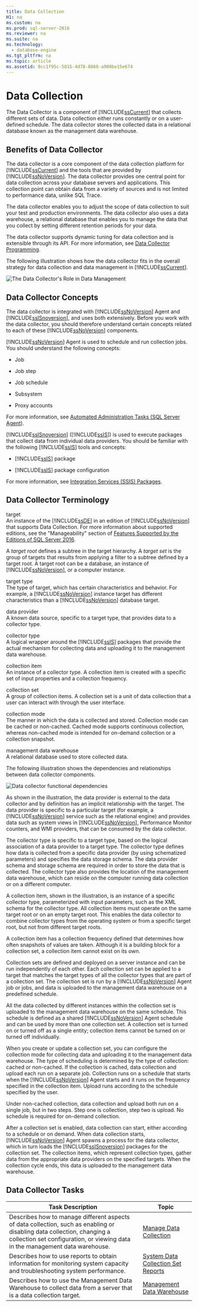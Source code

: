 ```yaml
---
title: Data Collection
H1: na
ms.custom: na
ms.prod: sql-server-2016
ms.reviewer: na
ms.suite: na
ms.technology: 
  - database-engine
ms.tgt_pltfrm: na
ms.topic: article
ms.assetid: 0cc1f95c-5815-4d78-8868-a900be15e674
---
```

# Data Collection
  The Data Collector is a component of [!INCLUDE[ssCurrent](../../Token/Other/ssCurrent_md.md)] that collects different sets of data. Data collection either runs constantly or on a user\-defined schedule. The data collector stores the collected data in a relational database known as the management data warehouse.  
  
## Benefits of Data Collector  
 The data collector is a core component of the data collection platform for [!INCLUDE[ssCurrent](../../Token/Other/ssCurrent_md.md)] and the tools that are provided by [!INCLUDE[ssNoVersion](../../Token/Other/ssNoVersion_md.md)]. The data collector provides one central point for data collection across your database servers and applications. This collection point can obtain data from a variety of sources and is not limited to performance data, unlike SQL Trace.  
  
 The data collector enables you to adjust the scope of data collection to suit your test and production environments. The data collector also uses a data warehouse, a relational database that enables you to manage the data that you collect by setting different retention periods for your data.  
  
 The data collector supports dynamic tuning for data collection and is extensible through its API. For more information, see [Data Collector Programming](../Topic/Data%20Collector%20Programming.md).  
  
 The following illustration shows how the data collector fits in the overall strategy for data collection and data management in [!INCLUDE[ssCurrent](../../Token/Other/ssCurrent_md.md)].  
  
 ![The Data Collector's Role in Data Management](../../Images/Image/ImageNotContaina/DataCollectorRoleInDataStrategy.gif "DataCollectorRoleInDataStrategy")  
  
## Data Collector Concepts  
 The data collector is integrated with [!INCLUDE[ssNoVersion](../../Token/Other/ssNoVersion_md.md)] Agent and [!INCLUDE[ssISnoversion](../../Token/Other/ssISnoversion_md.md)], and uses both extensively. Before you work with the data collector, you should therefore understand certain concepts related to each of these [!INCLUDE[ssNoVersion](../../Token/Other/ssNoVersion_md.md)] components.  
  
 [!INCLUDE[ssNoVersion](../../Token/Other/ssNoVersion_md.md)] Agent is used to schedule and run collection jobs. You should understand the following concepts:  
  
-   Job  
  
-   Job step  
  
-   Job schedule  
  
-   Subsystem  
  
-   Proxy accounts  
  
 For more information, see [Automated Administration Tasks &#40;SQL Server Agent&#41;](../Topic/Automated%20Administration%20Tasks%20\(SQL%20Server%20Agent\).md).  
  
 [!INCLUDE[ssISnoversion](../../Token/Other/ssISnoversion_md.md)] \([!INCLUDE[ssIS](../../Token/Other/ssIS_md.md)]\) is used to execute packages that collect data from individual data providers. You should be familiar with the following [!INCLUDE[ssIS](../../Token/Other/ssIS_md.md)] tools and concepts:  
  
-   [!INCLUDE[ssIS](../../Token/Other/ssIS_md.md)] package  
  
-   [!INCLUDE[ssIS](../../Token/Other/ssIS_md.md)] package configuration  
  
 For more information, see [Integration Services &#40;SSIS&#41; Packages](../../Topics/TopicNameNotContainA/Integration-Services--SSIS--Packages.md).  
  
## Data Collector Terminology  
 target  
 An instance of the [!INCLUDE[ssDE](../../Token/Other/ssDE_md.md)] in an edition of [!INCLUDE[ssNoVersion](../../Token/Other/ssNoVersion_md.md)] that supports Data Collection. For more information about supported editions, see the "Manageability" section of [Features Supported by the Editions of SQL Server 2016](../../Topics/TopicNameNotContainA/Features-Supported-by-the-Editions-of-SQL-Server-2016.md).  
  
 A *target root* defines a subtree in the target hierarchy. A *target set* is the group of targets that results from applying a filter to a subtree defined by a target root. A target root can be a database, an instance of [!INCLUDE[ssNoVersion](../../Token/Other/ssNoVersion_md.md)], or a computer instance.  
  
 target type  
 The type of target, which has certain characteristics and behavior. For example, a [!INCLUDE[ssNoVersion](../../Token/Other/ssNoVersion_md.md)] instance target has different characteristics than a [!INCLUDE[ssNoVersion](../../Token/Other/ssNoVersion_md.md)] database target.  
  
 data provider  
 A known data source, specific to a target type, that provides data to a collector type.  
  
 collector type  
 A logical wrapper around the [!INCLUDE[ssIS](../../Token/Other/ssIS_md.md)] packages that provide the actual mechanism for collecting data and uploading it to the management data warehouse.  
  
 collection item  
 An instance of a collector type. A collection item is created with a specific set of input properties and a collection frequency.  
  
 collection set  
 A group of collection items. A collection set is a unit of data collection that a user can interact with through the user interface.  
  
 collection mode  
 The manner in which the data is collected and stored. Collection mode can be cached or non\-cached. Cached mode supports continuous collection, whereas non\-cached mode is intended for on\-demand collection or a collection snapshot.  
  
 management data warehouse  
 A relational database used to store collected data.  
  
 The following illustration shows the dependencies and relationships between data collector components.  
  
 ![Data collector functional dependencies](../../Images/Image/ImageNotContaina/dc_functional_dependencies.gif "dc_functional_dependencies")  
  
 As shown in the illustration, the data provider is external to the data collector and by definition has an implicit relationship with the target. The data provider is specific to a particular target \(for example, a [!INCLUDE[ssNoVersion](../../Token/Other/ssNoVersion_md.md)] service such as the relational engine\) and provides data such as system views in [!INCLUDE[ssNoVersion](../../Token/Other/ssNoVersion_md.md)], Performance Monitor counters, and WMI providers, that can be consumed by the data collector.  
  
 The collector type is specific to a target type, based on the logical association of a data provider to a target type. The collector type defines how data is collected from a specific data provider \(by using schematized parameters\) and specifies the data storage schema. The data provider schema and storage schema are required in order to store the data that is collected. The collector type also provides the location of the management data warehouse, which can reside on the computer running data collection or on a different computer.  
  
 A collection item, shown in the illustration, is an instance of a specific collector type, parameterized with input parameters, such as the XML schema for the collector type. All collection items must operate on the same target root or on an empty target root. This enables the data collector to combine collector types from the operating system or from a specific target root, but not from different target roots.  
  
 A collection item has a collection frequency defined that determines how often snapshots of values are taken. Although it is a building block for a collection set, a collection item cannot exist on its own.  
  
 Collection sets are defined and deployed on a server instance and can be run independently of each other. Each collection set can be applied to a target that matches the target types of all the collector types that are part of a collection set. The collection set is run by a [!INCLUDE[ssNoVersion](../../Token/Other/ssNoVersion_md.md)] Agent job or jobs, and data is uploaded to the management data warehouse on a predefined schedule.  
  
 All the data collected by different instances within the collection set is uploaded to the management data warehouse on the same schedule. This schedule is defined as a shared [!INCLUDE[ssNoVersion](../../Token/Other/ssNoVersion_md.md)] Agent schedule and can be used by more than one collection set. A collection set is turned on or turned off as a single entity; collection items cannot be turned on or turned off individually.  
  
 When you create or update a collection set, you can configure the collection mode for collecting data and uploading it to the management data warehouse. The type of scheduling is determined by the type of collection: cached or non\-cached. If the collection is cached, data collection and upload each run on a separate job. Collection runs on a schedule that starts when the [!INCLUDE[ssNoVersion](../../Token/Other/ssNoVersion_md.md)] Agent starts and it runs on the frequency specified in the collection item. Upload runs according to the schedule specified by the user.  
  
 Under non\-cached collection, data collection and upload both run on a single job, but in two steps. Step one is collection, step two is upload. No schedule is required for on\-demand collection.  
  
 After a collection set is enabled, data collection can start, either according to a schedule or on demand. When data collection starts, [!INCLUDE[ssNoVersion](../../Token/Other/ssNoVersion_md.md)] Agent spawns a process for the data collector, which in turn loads the [!INCLUDE[ssISnoversion](../../Token/Other/ssISnoversion_md.md)] packages for the collection set. The collection items, which represent collection types, gather data from the appropriate data providers on the specified targets. When the collection cycle ends, this data is uploaded to the management data warehouse.  
  
## Data Collector Tasks  
  
|Task Description|Topic|  
|----------------------|-----------|  
|Describes how to manage different aspects of data collection, such as enabling or disabling data collection, changing a collection set configuration, or viewing data in the management data warehouse.|[Manage Data Collection](../../Topics/TopicNameNotContainA/Manage-Data-Collection.md)|  
|Describes how to use reports to obtain information for monitoring system capacity and troubleshooting system performance.|[System Data Collection Set Reports](../../Topics/TopicNameNotContainA/System-Data-Collection-Set-Reports.md)|  
|Describes how to use the Management Data Warehouse to collect data from a server that is a data collection target.|[Management Data Warehouse](../../Topics/TopicNameNotContainA/Management-Data-Warehouse.md)|  
  
  